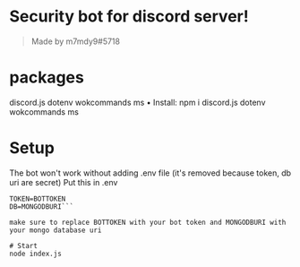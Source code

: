 # Security bot for discord server!
> Made by m7mdy9#5718
# packages
discord.js dotenv wokcommands ms
• Install: npm i discord.js dotenv wokcommands ms
# Setup
The bot won't work without adding .env file (it's removed because token, db uri are secret)
Put this in .env 
```env
TOKEN=BOTTOKEN
DB=MONGODBURI```

make sure to replace BOTTOKEN with your bot token and MONGODBURI with your mongo database uri

# Start
node index.js
